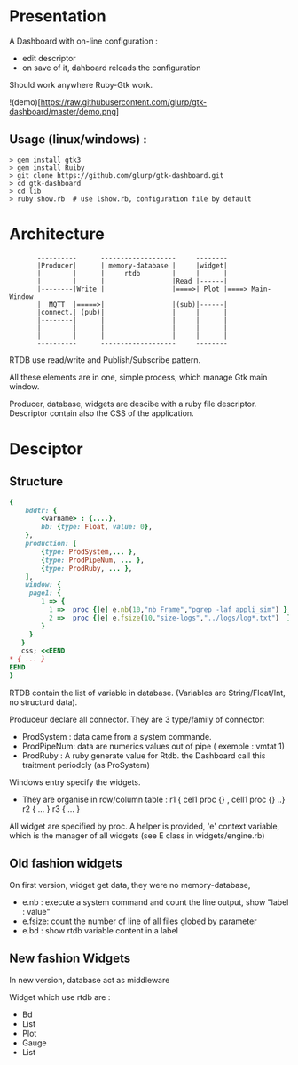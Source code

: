 
Presentation
============

A Dashboard with on-line configuration :
* edit descriptor
* on save of it, dahboard reloads the configuration

Should work anywhere Ruby-Gtk work.

!(demo)[https://raw.githubusercontent.com/glurp/gtk-dashboard/master/demo.png]

Usage (linux/windows) :
------------------------

```
> gem install gtk3
> gem install Ruiby
> git clone https://github.com/glurp/gtk-dashboard.git
> cd gtk-dashboard
> cd lib
> ruby show.rb  # use lshow.rb, configuration file by default
```


Architecture
===========
```
       ----------      -------------------     --------
       |Producer|      | memory-database |     |widget|
       |        |      |     rtdb        |     |      |
       |        |      |                 |Read |------|
       |--------|Write |                 |====>| Plot |====> Main-Window
       |  MQTT  |=====>|                 |(sub)|------|
       |connect.| (pub)|                 |     |      |
       |--------|      |                 |     |      |
       |        |      |                 |     |      |
       |        |      |                 |     |      |
       ----------      -------------------     --------

```

RTDB use read/write and Publish/Subscribe pattern.

All these elements are in one, simple process, which manage  Gtk main window.

Producer, database, widgets are descibe with a  ruby file descriptor.
Descriptor contain also the CSS of the application.


Desciptor
==========

Structure
--------
```ruby
{
    bddtr: {
        <varname> : {....}, 
        bb: {type: Float, value: 0},
    },
    production: [
        {type: ProdSystem,... },
        {type: ProdPipeNum, ... },
        {type: ProdRuby, ... },
    ],
    window: {
     page1: {
        1 => {
          1 =>  proc {|e| e.nb(10,"nb Frame","pgrep -laf appli_sim") },
          2 =>  proc {|e| e.fsize(10,"size-logs","../logs/log*.txt")  },
        }
     }
   }
   css; <<EEND
* { ... }
EEND
}
```
RTDB contain the list of variable in database. (Variables are String/Float/Int, no structurd data).

Produceur declare all connector.
They are 3 type/family of connector:
* ProdSystem : data came from  a system commande.
* ProdPipeNum: data are numerics values out of pipe ( exemple : vmtat 1)
* ProdRuby : A ruby  generate value for Rtdb. the Dashboard call this traitment periodcly (as ProSystem)



Windows entry specify the widgets.

* They are organise in row/column table : r1 { cel1 proc {} , cell1 proc {} ..} r2 { ... } r3 { ... }



All widget are specified by proc.
A helper is provided, 'e' context variable, which is the manager of all widgets (see E class in widgets/engine.rb)

Old fashion widgets
--------------------
On first version, widget get data, they were no memory-database, 
* e.nb  : execute a system command and count the line output, show "label : value"
* e.fsize: count the number of line of all files globed by parameter
* e.bd : show rtdb variable content in a label



New fashion Widgets
-------------------

In new version, database act as middleware

Widget which use rtdb are :

* Bd
* List
* Plot
* Gauge
* List


